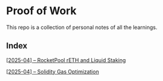 # Proof of Work

This repo is a collection of personal notes of all the learnings.

## Index

[[2025-04] – RocketPool rETH and Liquid Staking](./2025-04-rocketpool-and-liquid-staking)

[[2025-04] – Solidity Gas Optimization](./2024-04-gas-optimization)
